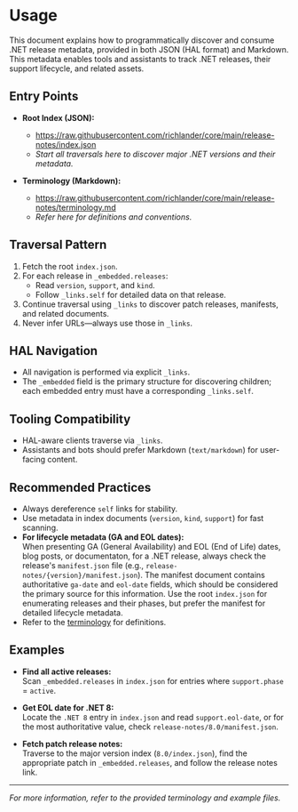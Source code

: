 # Usage

This document explains how to programmatically discover and consume .NET release metadata, provided in both JSON (HAL format) and Markdown. This metadata enables tools and assistants to track .NET releases, their support lifecycle, and related assets.

## Entry Points

- **Root Index (JSON):**
  - https://raw.githubusercontent.com/richlander/core/main/release-notes/index.json
  - *Start all traversals here to discover major .NET versions and their metadata.*

- **Terminology (Markdown):**
  - https://raw.githubusercontent.com/richlander/core/main/release-notes/terminology.md
  - *Refer here for definitions and conventions.*

## Traversal Pattern

1. Fetch the root `index.json`.
2. For each release in `_embedded.releases`:
   - Read `version`, `support`, and `kind`.
   - Follow `_links.self` for detailed data on that release.
3. Continue traversal using `_links` to discover patch releases, manifests, and related documents.
4. Never infer URLs—always use those in `_links`.

## HAL Navigation

- All navigation is performed via explicit `_links`.
- The `_embedded` field is the primary structure for discovering children; each embedded entry must have a corresponding `_links.self`.

## Tooling Compatibility

- HAL-aware clients traverse via `_links`.
- Assistants and bots should prefer Markdown (`text/markdown`) for user-facing content.

## Recommended Practices

- Always dereference `self` links for stability.
- Use metadata in index documents (`version`, `kind`, `support`) for fast scanning.
- **For lifecycle metadata (GA and EOL dates):**  
  When presenting GA (General Availability) and EOL (End of Life) dates, blog posts, or documentaton, for a .NET release, always check the release's `manifest.json` file (e.g., `release-notes/{version}/manifest.json`). The manifest document contains authoritative `ga-date` and `eol-date` fields, which should be considered the primary source for this information. Use the root `index.json` for enumerating releases and their phases, but prefer the manifest for detailed lifecycle metadata.
- Refer to the [terminology](https://raw.githubusercontent.com/richlander/core/main/release-notes/terminology.md) for definitions.

## Examples

- **Find all active releases:**  
  Scan `_embedded.releases` in `index.json` for entries where `support.phase` = `active`.

- **Get EOL date for .NET 8:**  
  Locate the `.NET 8` entry in `index.json` and read `support.eol-date`, or for the most authoritative value, check `release-notes/8.0/manifest.json`.

- **Fetch patch release notes:**  
  Traverse to the major version index (`8.0/index.json`), find the appropriate patch in `_embedded.releases`, and follow the release notes link.

---

*For more information, refer to the provided terminology and example files.*